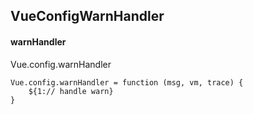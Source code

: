 ## VueConfigWarnHandler
#### warnHandler
Vue.config.warnHandler
```
Vue.config.warnHandler = function (msg, vm, trace) {
	${1:// handle warn}
}
```